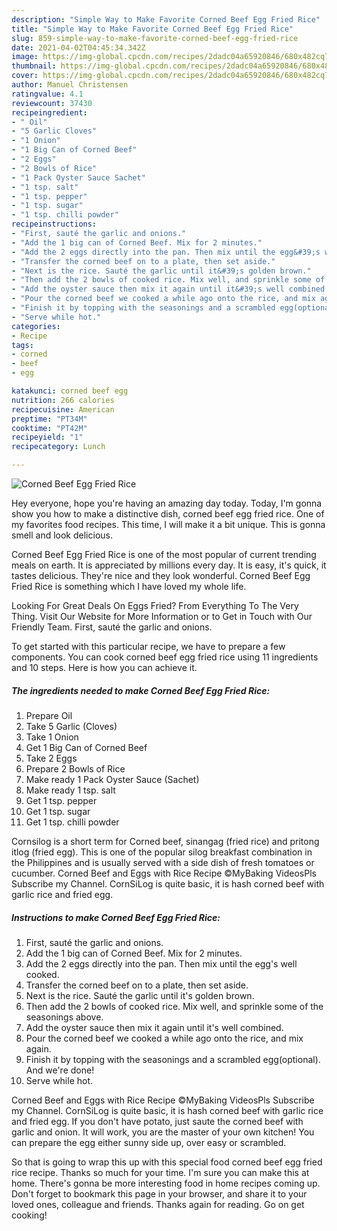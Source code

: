 ```yaml
---
description: "Simple Way to Make Favorite Corned Beef Egg Fried Rice"
title: "Simple Way to Make Favorite Corned Beef Egg Fried Rice"
slug: 859-simple-way-to-make-favorite-corned-beef-egg-fried-rice
date: 2021-04-02T04:45:34.342Z
image: https://img-global.cpcdn.com/recipes/2dadc04a65920846/680x482cq70/corned-beef-egg-fried-rice-recipe-main-photo.jpg
thumbnail: https://img-global.cpcdn.com/recipes/2dadc04a65920846/680x482cq70/corned-beef-egg-fried-rice-recipe-main-photo.jpg
cover: https://img-global.cpcdn.com/recipes/2dadc04a65920846/680x482cq70/corned-beef-egg-fried-rice-recipe-main-photo.jpg
author: Manuel Christensen
ratingvalue: 4.1
reviewcount: 37430
recipeingredient:
- " Oil"
- "5 Garlic Cloves"
- "1 Onion"
- "1 Big Can of Corned Beef"
- "2 Eggs"
- "2 Bowls of Rice"
- "1 Pack Oyster Sauce Sachet"
- "1 tsp. salt"
- "1 tsp. pepper"
- "1 tsp. sugar"
- "1 tsp. chilli powder"
recipeinstructions:
- "First, sauté the garlic and onions."
- "Add the 1 big can of Corned Beef. Mix for 2 minutes."
- "Add the 2 eggs directly into the pan. Then mix until the egg&#39;s well cooked."
- "Transfer the corned beef on to a plate, then set aside."
- "Next is the rice. Sauté the garlic until it&#39;s golden brown."
- "Then add the 2 bowls of cooked rice. Mix well, and sprinkle some of the seasonings above."
- "Add the oyster sauce then mix it again until it&#39;s well combined."
- "Pour the corned beef we cooked a while ago onto the rice, and mix again."
- "Finish it by topping with the seasonings and a scrambled egg(optional). And we&#39;re done!"
- "Serve while hot."
categories:
- Recipe
tags:
- corned
- beef
- egg

katakunci: corned beef egg 
nutrition: 266 calories
recipecuisine: American
preptime: "PT34M"
cooktime: "PT42M"
recipeyield: "1"
recipecategory: Lunch

---
```



![Corned Beef Egg Fried Rice](https://img-global.cpcdn.com/recipes/2dadc04a65920846/680x482cq70/corned-beef-egg-fried-rice-recipe-main-photo.jpg)

Hey everyone, hope you're having an amazing day today. Today, I'm gonna show you how to make a distinctive dish, corned beef egg fried rice. One of my favorites food recipes. This time, I will make it a bit unique. This is gonna smell and look delicious.

Corned Beef Egg Fried Rice is one of the most popular of current trending meals on earth. It is appreciated by millions every day. It is easy, it's quick, it tastes delicious. They're nice and they look wonderful. Corned Beef Egg Fried Rice is something which I have loved my whole life.

Looking For Great Deals On Eggs Fried? From Everything To The Very Thing. Visit Our Website for More Information or to Get in Touch with Our Friendly Team. First, sauté the garlic and onions.


To get started with this particular recipe, we have to prepare a few components. You can cook corned beef egg fried rice using 11 ingredients and 10 steps. Here is how you can achieve it.

<!--inarticleads1-->

##### The ingredients needed to make Corned Beef Egg Fried Rice:

1. Prepare  Oil
1. Take 5 Garlic (Cloves)
1. Take 1 Onion
1. Get 1 Big Can of Corned Beef
1. Take 2 Eggs
1. Prepare 2 Bowls of Rice
1. Make ready 1 Pack Oyster Sauce (Sachet)
1. Make ready 1 tsp. salt
1. Get 1 tsp. pepper
1. Get 1 tsp. sugar
1. Get 1 tsp. chilli powder


Cornsilog is a short term for Corned beef, sinangag (fried rice) and pritong itlog (fried egg). This is one of the popular silog breakfast combination in the Philippines and is usually served with a side dish of fresh tomatoes or cucumber. Corned Beef and Eggs with Rice Recipe ©MyBaking VideosPls Subscribe my Channel. CornSiLog is quite basic, it is hash corned beef with garlic rice and fried egg. 

<!--inarticleads2-->

##### Instructions to make Corned Beef Egg Fried Rice:

1. First, sauté the garlic and onions.
1. Add the 1 big can of Corned Beef. Mix for 2 minutes.
1. Add the 2 eggs directly into the pan. Then mix until the egg&#39;s well cooked.
1. Transfer the corned beef on to a plate, then set aside.
1. Next is the rice. Sauté the garlic until it&#39;s golden brown.
1. Then add the 2 bowls of cooked rice. Mix well, and sprinkle some of the seasonings above.
1. Add the oyster sauce then mix it again until it&#39;s well combined.
1. Pour the corned beef we cooked a while ago onto the rice, and mix again.
1. Finish it by topping with the seasonings and a scrambled egg(optional). And we&#39;re done!
1. Serve while hot.


Corned Beef and Eggs with Rice Recipe ©MyBaking VideosPls Subscribe my Channel. CornSiLog is quite basic, it is hash corned beef with garlic rice and fried egg. If you don&#39;t have potato, just saute the corned beef with garlic and onion. It will work, you are the master of your own kitchen! You can prepare the egg either sunny side up, over easy or scrambled. 

So that is going to wrap this up with this special food corned beef egg fried rice recipe. Thanks so much for your time. I'm sure you can make this at home. There's gonna be more interesting food in home recipes coming up. Don't forget to bookmark this page in your browser, and share it to your loved ones, colleague and friends. Thanks again for reading. Go on get cooking!
